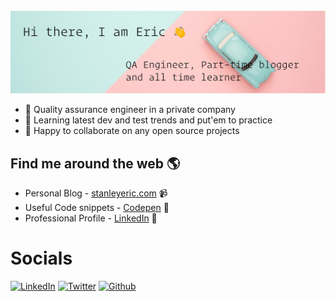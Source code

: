 <!-- # Hi, I am Eric 👋 -->

<img src="https://github.com/eric-stanley/eric-stanley/blob/master/banner.jpg" alt="Eric Stanley profile">

- 🔭 Quality assurance engineer in a private company
- 🌱 Learning latest dev and test trends and put'em to practice
- 👯 Happy to collaborate on any open source projects
## Find me around the web 🌎
  - Personal Blog - <a href="https://www.stanleyeric.com">stanleyeric.com</a> 📹
  - Useful Code snippets - <a href="https://codepen.io/eric-stanley01"> Codepen</a> 🏓
  - Professional Profile - <a href="https://www.linkedin.com/in/eric-stanley-6453552a/">LinkedIn</a> 💼

<!--
**eric-stanley/eric-stanley** is a ✨ _special_ ✨ repository because its `README.md` (this file) appears on your GitHub profile.

Here are some ideas to get you started:

- 🔭 I’m currently working on ...
- 🌱 I’m currently learning ...
- 👯 I’m looking to collaborate on ...
- 🤔 I’m looking for help with ...
- 💬 Ask me about ...
- 📫 How to reach me: ...
- 😄 Pronouns: ...
- ⚡ Fun fact: ...
-->

# Socials
[![LinkedIn](https://img.shields.io/badge/LinkedIn-%230077B5.svg?logo=linkedin&logoColor=white)](https://www.linkedin.com/in/eric-stanley)
[![Twitter](https://img.shields.io/badge/Twitter-%231DA1F2.svg?logo=Twitter&logoColor=white)](https://twitter.com/ericstanley84)
[![Github](https://img.shields.io/badge/Github-%23FF0000.svg?logo=Github&logoColor=white)](https://github.com/eric-stanley)

